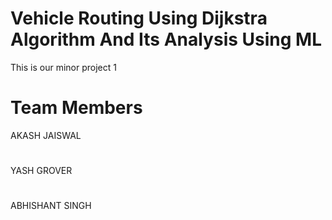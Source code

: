 # Vehicle Routing Using Dijkstra Algorithm And Its Analysis Using ML
This is our minor project 1
# Team Members 
AKASH JAISWAL
# 
YASH GROVER
#
ABHISHANT SINGH
